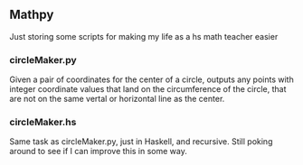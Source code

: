 ## Mathpy
Just storing some scripts for making my life as a hs math teacher easier

### circleMaker.py
Given a pair of coordinates for the center of a circle, outputs any points
with integer coordinate values that land on the circumference of the circle,
that are not on the same vertal or horizontal line as the center.

### circleMaker.hs
Same task as circleMaker.py, just in Haskell, and recursive. Still poking around
to see if I can improve this in some way.
